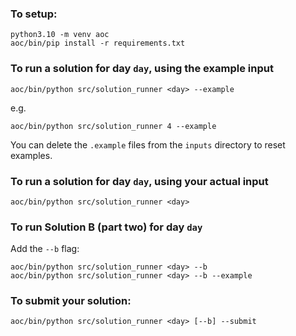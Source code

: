 ### To setup:
```
python3.10 -m venv aoc
aoc/bin/pip install -r requirements.txt
```

### To run a solution for day `day`, using the example input
```
aoc/bin/python src/solution_runner <day> --example
```
e.g.
```
aoc/bin/python src/solution_runner 4 --example
```

You can delete the `.example` files from the `inputs` directory to reset examples.

### To run a solution for day `day`, using your actual input
```
aoc/bin/python src/solution_runner <day>
```

### To run Solution B (part two) for day `day`
Add the `--b` flag:
```
aoc/bin/python src/solution_runner <day> --b
aoc/bin/python src/solution_runner <day> --b --example
```

### To  submit your solution:
```
aoc/bin/python src/solution_runner <day> [--b] --submit
```

